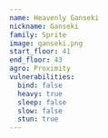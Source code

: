 ```yaml
---
name: Heavenly Ganseki
nickname: Ganseki
family: Sprite
image: ganseki.png
start_floor: 41
end_floor: 43
agro: Proximity
vulnerabilities:
  bind: false
  heavy: true
  sleep: false
  slow: false
  stun: true
---
```

